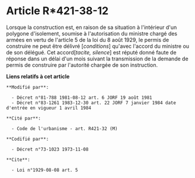 # Article R*421-38-12

Lorsque la construction est, en raison de sa situation à l'intérieur d'un polygone d'isolement, soumise à l'autorisation du
ministre chargé des armées en vertu de l'article 5 de la loi du 8 août 1929, le permis de construire ne peut être délivré
[*conditions*] qu'avec l'accord du ministre ou de son délégué. Cet accord[*tacite, silence*] est réputé donné faute de
réponse dans un délai d'un mois suivant la transmission de la demande de permis de construire par l'autorité chargée de son
instruction.

**Liens relatifs à cet article**

	**Modifié par**:

	  - Décret n°81-788 1981-08-12 art. 6 JORF 19 août 1981
	  - Décret n°83-1261 1983-12-30 art. 22 JORF 7 janvier 1984 date d'entrée en vigueur 1 avril 1984

	**Cité par**:

	  - Code de l'urbanisme - art. R421-32 (M)

	**Codifié par**:

	  - Décret n°73-1023 1973-11-08

	**Cite**:

	  - Loi n°1929-08-08 art. 5
